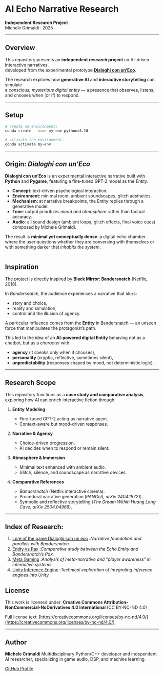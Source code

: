 # AI Echo Narrative Research

**Independent Research Project**  
Michele Grimaldi · 2025  

---

## Overview

This repository presents an **independent research project** on AI-driven interactive narratives,  
developed from the experimental prototype **[Dialoghi con un’Eco](https://github.com/Mike014?tab=repositories)**.

The research explores how **generative AI** and **interactive storytelling** can simulate  
a *conscious, mysterious digital entity* — a presence that observes, listens,  
and chooses when (or if) to respond.  

---

## Setup

```bash
# create an environment:
conda create --name my-env python=3.10

# activate the environment:
conda activate my-env
```

---

## Origin: *Dialoghi con un’Eco*

**Dialoghi con un’Eco** is an experimental interactive narrative built with **Python** and **Pygame**,
featuring a fine-tuned GPT-2 model as the *Entity*.

* **Concept**: text-driven psychological interaction.
* **Environment**: minimal room, ambient soundscapes, glitch aesthetics.
* **Mechanism**: at narrative breakpoints, the Entity replies through a generative model.
* **Tone**: output prioritizes *mood and atmosphere* rather than factual accuracy.
* **Audio**: all sound design (ambient loops, glitch effects, final voice cues) composed by Michele Grimaldi.

The result is **minimal yet conceptually dense**:
a digital echo chamber where the user questions whether they are conversing with themselves
or with something darker that *inhabits the system*.

---

## Inspiration

The project is directly inspired by **Black Mirror: Bandersnatch** (Netflix, 2018).

In *Bandersnatch*, the audience experiences a narrative that blurs:

* story and choice,
* reality and simulation,
* control and the illusion of agency.

A particular influence comes from the **Entity** in Bandersnatch —
an unseen force that manipulates the protagonist’s path.

This led to the idea of an **AI-powered digital Entity** behaving not as a chatbot,
but as a *character* with:

* **agency** (it speaks only when it chooses),
* **personality** (cryptic, reflective, sometimes silent),
* **unpredictability** (responses shaped by mood, not deterministic logic).

---

## Research Scope

This repository functions as a **case study and comparative analysis**,
exploring how AI can enrich interactive fiction through:

1. **Entity Modeling**

   * Fine-tuned GPT-2 acting as narrative agent.
   * Context-aware but mood-driven responses.

2. **Narrative & Agency**

   * Choice-driven progression.
   * AI decides when to respond or remain silent.

3. **Atmosphere & Immersion**

   * Minimal text enhanced with ambient audio.
   * Glitch, silence, and soundscape as narrative devices.

4. **Comparative References**

   * *Bandersnatch* (Netflix interactive cinema).
   * Procedural narrative generation (*PANGeA, arXiv 2404.19721*).
   * Symbolic and reflective storytelling (*The Dream Within Huang Long Cave, arXiv 2504.04968*).

---
## **Index of Research**: 
1. [Lore of the game Dialoghi con un eco](https://github.com/Mike014/AI-Echo-Narrative-Research/blob/main/narrative-parallels-bandersnatch-dialoghi.md) :_Narrative foundation and parallels with Bandersnatch._
2. [Entity vs Pax](https://github.com/Mike014/AI-Echo-Narrative-Research/blob/main/The-Entity-vs-Pax.md) :_Comparative study between the Echo Entity and Bandersnatch’s Pax._
3. [Meta Gaming](https://github.com/Mike014/AI-Echo-Narrative-Research/blob/main/Meta-Gaming.md) :_Analysis of meta-narrative and “player awareness” in interactive systems._
4. [Unity Inference Engine](https://github.com/Mike014/AI-Echo-Narrative-Research/blob/main/Unity-Inference-AI-Engine/Unity-Inference-Engine.ipynb) :_Technical exploration of integrating inference engines into Unity._

## License

This work is licensed under:
**Creative Commons Attribution-NonCommercial-NoDerivatives 4.0 International**
(CC BY-NC-ND 4.0)

Full license text:
[https://creativecommons.org/licenses/by-nc-nd/4.0/](https://creativecommons.org/licenses/by-nc-nd/4.0/)

---

## Author

**Michele Grimaldi**
Multidisciplinary Python/C++ developer and independent AI researcher,
specializing in game audio, DSP, and machine learning.

[GitHub Profile](https://github.com/Mike014)

```


